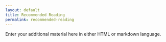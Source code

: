 ```yaml
---
layout: default
title: Recommended Reading
permalink: recommended-reading
---
```

<!-- Add an essay or interpretive material below this line,
using HTML or markdown.  Do not modify this file above this line -->

Enter your additional material here in either HTML or markdown language.
